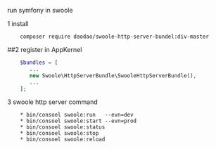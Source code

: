 run symfony in swoole

1 install 
```text
	composer require daodao/swoole-http-server-bundel:div-master
```

##2 register in AppKernel
```php
	$bundles = [
       ...
       new Swoole\HttpServerBundle\SwooleHttpServerBundle(),
       ...
    ];
```

3 swoole http server command
```text
	* bin/consoel swoole:run   --evn=dev
	* bin/consoel swoole:start --evn=prod
	* bin/consoel swoole:status
	* bin/consoel swoole:stop
	* bin/consoel swoole:reload
```

